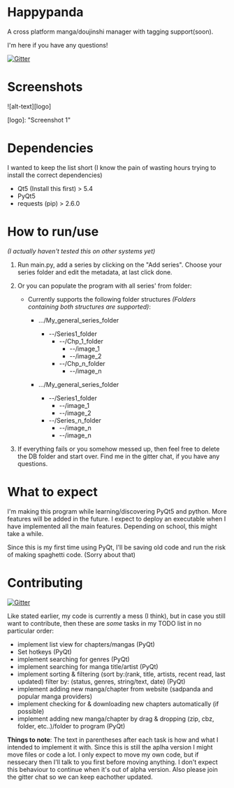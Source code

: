 # Happypanda
A cross platform manga/doujinshi manager with tagging support(soon).

I'm here if you have any questions!

[![Gitter](https://badges.gitter.im/Join%20Chat.svg)](https://gitter.im/Pewpews/Sadpanda?utm_source=badge&utm_medium=badge&utm_campaign=pr-badge&utm_content=badge)

# Screenshots
![alt-text][logo]

[logo]: "Screenshot 1"

# Dependencies
I wanted to keep the list short (I know the pain of wasting hours trying to install the correct dependencies)
- Qt5 (Install this first) > 5.4
- PyQt5
- requests (pip) > 2.6.0

# How to run/use
*(I actually haven't tested this on other systems yet)*

1. Run main.py, add a series by clicking on the "Add series". Choose your series folder and edit the metadata, at last click done.
2. Or you can populate the program with all series' from folder:
    - Currently supports the following folder structures *(Folders containing both structures are supported)*:
        + .../My_general_series_folder
            - --/Series1_folder
                - --/Chp_1_folder
                    - --/image_1
                    - --/image_2
                - --/Chp_n_folder
                    - --/image_n

        + .../My_general_series_folder
            - --/Series1_folder
                - --/image_1
                - --/image_2
            - --/Series_n_folder
                - --/image_n
                - --/image_n

3. If everything fails or you somehow messed up, then feel free to delete the DB folder and start over. Find me in the gitter chat, if you have any questions.

# What to expect
I'm making this program while learning/discovering PyQt5 and python. More features will be added in the future. I expect to deploy an executable when I have implemented all the main features. Depending on school, this might take a while.

Since this is my first time using PyQt, I'll be saving old code and run the risk of making spaghetti code. (Sorry about that)

# Contributing
[![Gitter](https://badges.gitter.im/Join%20Chat.svg)](https://gitter.im/Pewpews/Sadpanda?utm_source=badge&utm_medium=badge&utm_campaign=pr-badge&utm_content=badge)

Like stated earlier, my code is currently a mess (I think), but in case you still want to contribute, then these are *some* tasks in my TODO list in no particular order:
- implement list view for chapters/mangas (PyQt)
- Set hotkeys (PyQt)
- implement searching for genres (PyQt)
- implement searching for manga title/artist (PyQt)
- implement sorting & filtering (sort by:(rank, title, artists, recent read, last updated) filter by: (status, genres, string/text, date) (PyQt)
- implement adding new manga/chapter from website (sadpanda and popular manga providers)
- implement checking for & downloading new chapters automatically (if possible)
- implement adding new manga/chapter by drag & dropping (zip, cbz, folder, etc..)/folder to program (PyQt)

**Things to note**:
The text in parentheses after each task is how and what I intended to implement it with. Since this is still the aplha version I might move files or code a lot. I only expect to move my own code, but if nessecary then I'll talk to you first before moving anything. I don't expect this behaviour to continue when it's out of alpha version. Also please join the gitter chat so we can keep eachother updated.
